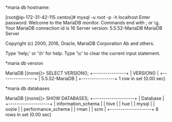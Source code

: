*maria db hostname:

[root@ip-172-31-42-115 centos]# mysql -u root -p -h localhost Enter password: Welcome to the MariaDB monitor. Commands end with ; or \g. Your MariaDB connection id is 16 Server version: 5.5.52-MariaDB MariaDB Server

Copyright (c) 2000, 2016, Oracle, MariaDB Corporation Ab and others.

Type 'help;' or '\h' for help. Type '\c' to clear the current input statement.

*maria db version

MariaDB [(none)]> SELECT VERSION(); +----------------+ | VERSION() | +----------------+ | 5.5.52-MariaDB | +----------------+ 1 row in set (0.00 sec)

*maria db databases

MariaDB [(none)]> SHOW DATABASES; +--------------------+ | Database | +--------------------+ | information_schema | | hive | | hue | | mysql | | oozie | | performance_schema | | rman | | scm | +--------------------+ 8 rows in set (0.00 sec)
